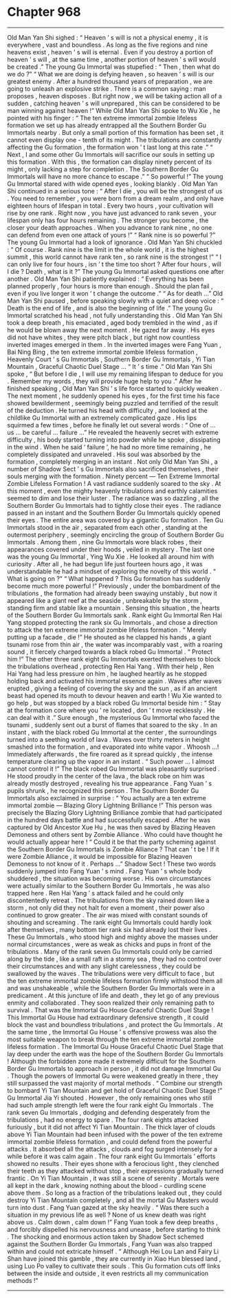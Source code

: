 
# Chapter 968


---

Old Man Yan Shi sighed : “ Heaven ’ s will is not a physical enemy , it is everywhere , vast and boundless . As long as the five regions and nine heavens exist , heaven ’ s will is eternal . Even if you destroy a portion of heaven ’ s will , at the same time , another portion of heaven ’ s will would be created .”
The young Gu Immortal was stupefied : “ Then , then what do we do ?”
“ What we are doing is defying heaven , so heaven ’ s will is our greatest enemy . After a hundred thousand years of preparation , we are going to unleash an explosive strike . There is a common saying : man proposes , heaven disposes . But right now , we will be taking action all of a sudden , catching heaven ’ s will unprepared , this can be considered to be man winning against heaven !”
While Old Man Yan Shi spoke to Wu Xie , he pointed with his finger : “ The ten extreme immortal zombie lifeless formation we set up has already entrapped all the Southern Border Gu Immortals nearby . But only a small portion of this formation has been set , it cannot even display one - tenth of its might . The tribulations are constantly affecting the Gu formation , the formation won ’ t last long at this rate .”
“ Next , I and some other Gu Immortals will sacrifice our souls in setting up this formation . With this , the formation can display ninety percent of its might , only lacking a step for completion . The Southern Border Gu Immortals will have no more chance to escape .”
“ So powerful !” The young Gu Immortal stared with wide opened eyes , looking blankly .
Old Man Yan Shi continued in a serious tone : “ After I die , you will be the strongest of us . You need to remember , you were born from a dream realm , and only have eighteen hours of lifespan in total . Every two hours , your cultivation will rise by one rank . Right now , you have just advanced to rank seven , your lifespan only has four hours remaining . The stronger you become , the closer your death approaches . When you advance to rank nine , no one can defend from even one attack of yours !”
“ Rank nine is so powerful ?” The young Gu Immortal had a look of ignorance .
Old Man Yan Shi chuckled : “ Of course . Rank nine is the limit in the whole world , it is the highest summit , this world cannot have rank ten , so rank nine is the strongest !”
“ I can only live for four hours , isn ’ t the time too short ? After four hours , will I die ? Death , what is it ?” The young Gu Immortal asked questions one after another .
Old Man Yan Shi patiently explained : “ Everything has been planned properly , four hours is more than enough . Should the plan fail , even if you live longer it won ’ t change the outcome .”
“ As for death …”
Old Man Yan Shi paused , before speaking slowly with a quiet and deep voice : “ Death is the end of life , and is also the beginning of life .”
The young Gu Immortal scratched his head , not fully understanding this .
Old Man Yan Shi took a deep breath , his emaciated , aged body trembled in the wind , as if he would be blown away the next moment .
He gazed far away .
His eyes did not have whites , they were pitch black , but right now countless inverted images emerged in them .
In the inverted images were Fang Yuan , Bai Ning Bing , the ten extreme immortal zombie lifeless formation , Heavenly Court ’ s Gu Immortals , Southern Border Gu Immortals , Yi Tian Mountain , Graceful Chaotic Duel Stage …
“ It ’ s time .” Old Man Yan Shi spoke , “ But before I die , I will use my remaining lifespan to deduce for you . Remember my words , they will provide huge help to you .”
After he finished speaking , Old Man Yan Shi ’ s life force started to quickly weaken .
The next moment , he suddenly opened his eyes , for the first time his face showed bewilderment , seemingly being puzzled and terrified of the result of the deduction .
He turned his head with difficulty , and looked at the childlike Gu Immortal with an extremely complicated gaze .
His lips squirmed a few times , before he finally let out several words : “ One of … us … be careful … failure …”
He revealed the heavenly secret with extreme difficulty , his body started turning into powder while he spoke , dissipating in the wind .
When he said ‘ failure ’, he had no more time remaining , he completely dissipated and unraveled .
His soul was absorbed by the formation , completely merging in an instant .
Not only Old Man Yan Shi , a number of Shadow Sect ’ s Gu Immortals also sacrificed themselves , their souls merging with the formation .
Ninety percent — Ten Extreme Immortal Zombie Lifeless Formation !
A vast radiance suddenly soared to the sky .
At this moment , even the mighty heavenly tribulations and earthly calamities seemed to dim and lose their luster .
The radiance was so dazzling , all the Southern Border Gu Immortals had to tightly close their eyes .
The radiance passed in an instant and the Southern Border Gu Immortals quickly opened their eyes .
The entire area was covered by a gigantic Gu formation .
Ten Gu Immortals stood in the air , separated from each other , standing at the outermost periphery , seemingly encircling the group of Southern Border Gu Immortals .
Among them , nine Gu Immortals wore black robes , their appearances covered under their hoods , veiled in mystery .
The last one was the young Gu Immortal , Ying Wu Xie . He looked all around him with curiosity . After all , he had begun life just fourteen hours ago , it was understandable he had a mindset of exploring the novelty of this world .
“ What is going on ?”
“ What happened ? This Gu formation has suddenly become much more powerful !”
Previously , under the bombardment of the tribulations , the formation had already been swaying unstably , but now it appeared like a giant reef at the seaside , unbreakable by the storm , standing firm and stable like a mountain .
Sensing this situation , the hearts of the Southern Border Gu Immortals sank .
Rank eight Gu Immortal Ren Hai Yang stopped protecting the rank six Gu Immortals , and chose a direction to attack the ten extreme immortal zombie lifeless formation .
“ Merely putting up a facade , die !” He shouted as he clapped his hands , a giant tsunami rose from thin air , the water was incomparably vast , with a roaring sound , it fiercely charged towards a black robed Gu Immortal .
“ Protect him !” The other three rank eight Gu Immortals exerted themselves to block the tribulations overhead , protecting Ren Hai Yang .
With their help , Ren Hai Yang had less pressure on him , he laughed heartily as he stopped holding back and activated his immortal essence again .
Waves after waves erupted , giving a feeling of covering the sky and the sun , as if an ancient beast had opened its mouth to devour heaven and earth !
Wu Xie wanted to go help , but was stopped by a black robed Gu Immortal beside him : “ Stay at the formation core where you ’ re located , don ’ t move recklessly . He can deal with it .”
Sure enough , the mysterious Gu Immortal who faced the tsunami , suddenly sent out a burst of flames that soared to the sky .
In an instant , with the black robed Gu Immortal at the center , the surroundings turned into a seething world of lava .
Waves over thirty meters in height smashed into the formation , and evaporated into white vapor .
Whoosh …!
Immediately afterwards , the fire roared as it spread quickly , the intense temperature clearing up the vapor in an instant .
“ Such power … I almost cannot control it !” The black robed Gu Immortal was pleasantly surprised .
He stood proudly in the center of the lava , the black robe on him was already mostly destroyed , revealing his true appearance .
Fang Yuan ’ s pupils shrunk , he recognized this person .
The Southern Border Gu Immortals also exclaimed in surprise : “ You actually are a ten extreme immortal zombie — Blazing Glory Lightning Brilliance !”
This person was precisely the Blazing Glory Lightning Brilliance zombie that had participated in the hundred days battle and had successfully escaped . After he was captured by Old Ancestor Xue Hu , he was then saved by Blazing Heaven Demoness and others sent by Zombie Alliance .
Who could have thought he would actually appear here !
“ Could it be that the party scheming against the Southern Border Gu Immortals is Zombie Alliance ? That can ’ t be ! If it were Zombie Alliance , it would be impossible for Blazing Heaven Demoness to not know of it . Perhaps …”
Shadow Sect !
These two words suddenly jumped into Fang Yuan ’ s mind .
Fang Yuan ’ s whole body shuddered , the situation was becoming worse . His own circumstances were actually similar to the Southern Border Gu Immortals , he was also trapped here .
Ren Hai Yang ’ s attack failed and he could only discontentedly retreat .
The tribulations from the sky rained down like a storm , not only did they not halt for even a moment , their power also continued to grow greater .
The air was mixed with constant sounds of shouting and screaming .
The rank eight Gu Immortals could hardly look after themselves , many bottom tier rank six had already lost their lives .
These Gu Immortals , who stood high and mighty above the masses under normal circumstances , were as weak as chicks and pups in front of the tribulations .
Many of the rank seven Gu Immortals could only be carried along by the tide , like a small raft in a stormy sea , they had no control over their circumstances and with any slight carelessness , they could be swallowed by the waves .
The tribulations were very difficult to face , but the ten extreme immortal zombie lifeless formation firmly withstood them all and was unshakeable , while the Southern Border Gu Immortals were in a predicament .
At this juncture of life and death , they let go of any previous enmity and collaborated .
They soon realized their only remaining path to survival .
That was the Immortal Gu House Graceful Chaotic Duel Stage !
This Immortal Gu House had extraordinary defensive strength , it could block the vast and boundless tribulations , and protect the Gu Immortals .
At the same time , the Immortal Gu House ’ s offensive prowess was also the most suitable weapon to break through the ten extreme immortal zombie lifeless formation .
The Immortal Gu House Graceful Chaotic Duel Stage that lay deep under the earth was the hope of the Southern Border Gu Immortals !
Although the forbidden zone made it extremely difficult for the Southern Border Gu Immortals to approach in person , it did not damage Immortal Gu . Though the powers of Immortal Gu were weakened greatly in there , they still surpassed the vast majority of mortal methods .
“ Combine our strength to bombard Yi Tian Mountain and get hold of Graceful Chaotic Duel Stage !” Gu Immortal Jia Yi shouted .
However , the only remaining ones who still had such ample strength left were the four rank eight Gu Immortals .
The rank seven Gu Immortals , dodging and defending desperately from the tribulations , had no energy to spare .
The four rank eights attacked furiously , but it did not affect Yi Tian Mountain .
The thick layer of clouds above Yi Tian Mountain had been infused with the power of the ten extreme immortal zombie lifeless formation , and could defend from the powerful attacks .
It absorbed all the attacks , clouds and fog surged intensely for a while before it was calm again .
The four rank eight Gu Immortals ’ efforts showed no results .
Their eyes shone with a ferocious light , they clenched their teeth as they attacked without stop , their expressions gradually turned frantic .
On Yi Tian Mountain , it was still a scene of serenity .
Mortals were all kept in the dark , knowing nothing about the blood - curdling scene above them .
So long as a fraction of the tribulations leaked out , they could destroy Yi Tian Mountain completely , and all the mortal Gu Masters would turn into dust .
Fang Yuan gazed at the sky heavily .
“ Was there such a situation in my previous life as well ? None of us knew death was right above us . Calm down , calm down !”
Fang Yuan took a few deep breaths , and forcibly dispelled his nervousness and unease , before starting to think .
The shocking and enormous action taken by Shadow Sect schemed against the Southern Border Gu Immortals , Fang Yuan was also trapped within and could not extricate himself .
“ Although Hei Lou Lan and Fairy Li Shan have joined this gamble , they are currently in Xiao Hun blessed land , using Luo Po valley to cultivate their souls . This Gu formation cuts off links between the inside and outside , it even restricts all my communication methods !”

---

